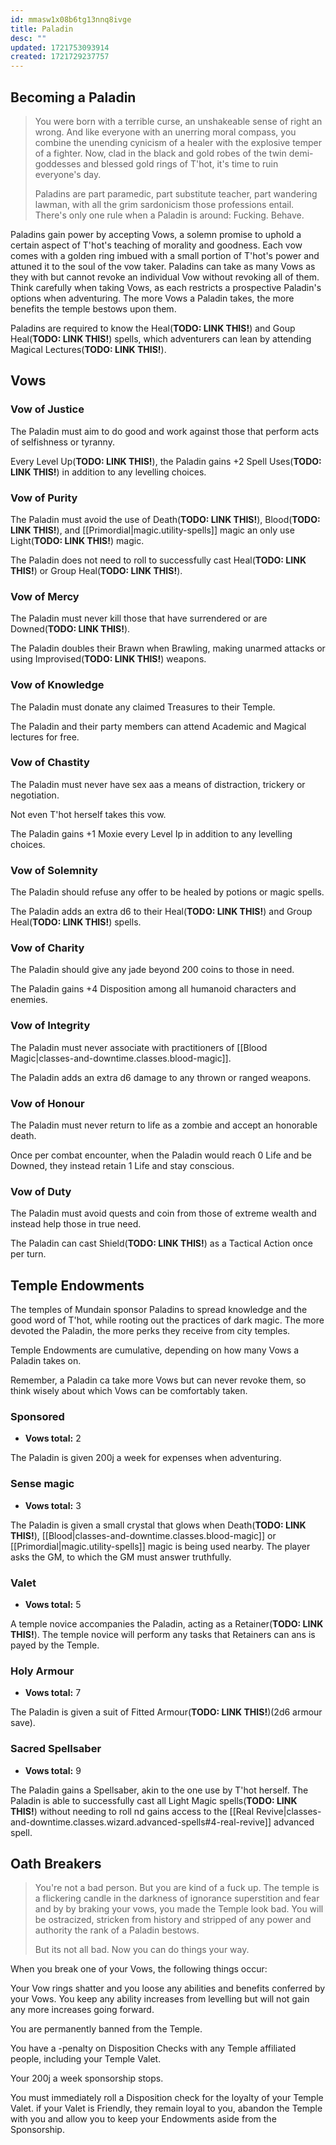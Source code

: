 ```yaml
---
id: mmasw1x08b6tg13nnq8ivge
title: Paladin
desc: ""
updated: 1721753093914
created: 1721729237757
---
```


## Becoming a Paladin

> You were born with a terrible curse, an unshakeable sense of right an wrong. And like everyone with an unerring moral compass, you combine the unending cynicism of a healer with the explosive temper of a fighter. Now, clad in the black and gold robes of the twin demi-goddesses and blessed gold rings of T'hot, it's time to ruin everyone's day.
>
> Paladins are part paramedic, part substitute teacher, part wandering lawman, with all the grim sardonicism those professions entail. There's only one rule when a Paladin is around: Fucking. Behave.

Paladins gain power by accepting Vows, a solemn promise to uphold a certain aspect of T'hot's teaching of morality and goodness. Each vow comes with a golden ring imbued with a small portion of T'hot's power and attuned it to the soul of the vow taker. Paladins can take as many Vows as they with but cannot revoke an individual Vow without revoking all of them. Think carefully when taking Vows, as each restricts a prospective Paladin's options when adventuring. The more Vows a Paladin takes, the more benefits the temple bestows upon them.

Paladins are required to know the Heal(**TODO: LINK THIS!**) and Goup Heal(**TODO: LINK THIS!**) spells, which adventurers can lean by attending Magical Lectures(**TODO: LINK THIS!**).

## Vows

### Vow of Justice

The Paladin must aim to do good and work against those that perform acts of selfishness or tyranny.

Every Level Up(**TODO: LINK THIS!**), the Paladin gains +2 Spell Uses(**TODO: LINK THIS!**) in addition to any levelling choices.

### Vow of Purity

The Paladin must avoid the use of Death(**TODO: LINK THIS!**), Blood(**TODO: LINK THIS!**), and [[Primordial|magic.utility-spells]] magic an only use Light(**TODO: LINK THIS!**) magic.

The Paladin does not need to roll to successfully cast Heal(**TODO: LINK THIS!**) or Group Heal(**TODO: LINK THIS!**).

### Vow of Mercy

The Paladin must never kill those that have surrendered or are Downed(**TODO: LINK THIS!**).

The Paladin doubles their Brawn when Brawling, making unarmed attacks or using Improvised(**TODO: LINK THIS!**) weapons.

### Vow of Knowledge

The Paladin must donate any claimed Treasures to their Temple.

The Paladin and their party members can attend Academic and Magical lectures for free.

### Vow of Chastity

The Paladin must never have sex aas a means of distraction, trickery or negotiation.

Not even T'hot herself takes this vow.

The Paladin gains +1 Moxie every Level Ip in addition to any levelling choices.

### Vow of Solemnity

The Paladin should refuse any offer to be healed by potions or magic spells.

The Paladin adds an extra d6 to their Heal(**TODO: LINK THIS!**) and Group Heal(**TODO: LINK THIS!**) spells.

### Vow of Charity

The Paladin should give any jade beyond 200 coins to those in need.

The Paladin gains +4 Disposition among all humanoid characters and enemies.

### Vow of Integrity

The Paladin must never associate with practitioners of [[Blood Magic|classes-and-downtime.classes.blood-magic]].

The Paladin adds an extra d6 damage to any thrown or ranged weapons.

### Vow of Honour

The Paladin must never return to life as a zombie and accept an honorable death.

Once per combat encounter, when the Paladin would reach 0 Life and be Downed, they instead retain 1 Life and stay conscious.

### Vow of Duty

The Paladin must avoid quests and coin from those of extreme wealth and instead help those in true need.

The Paladin can cast Shield(**TODO: LINK THIS!**) as a Tactical Action once per turn.

## Temple Endowments

The temples of Mundain sponsor Paladins to spread knowledge and the good word of T'hot, while rooting out the practices of dark magic. The more devoted the Paladin, the more perks they receive from city temples.

Temple Endowments are cumulative, depending on how many Vows a Paladin takes on.

Remember, a Paladin ca take more Vows but can never revoke them, so think wisely about which Vows can be comfortably taken.

### Sponsored

- **Vows total:** 2

The Paladin is given 200j a week for expenses when adventuring.

### Sense magic

- **Vows total:** 3

The Paladin is given a small crystal that glows when Death(**TODO: LINK THIS!**), [[Blood|classes-and-downtime.classes.blood-magic]] or [[Primordial|magic.utility-spells]] magic is being used nearby. The player asks the GM, to which the GM must answer truthfully.

### Valet

- **Vows total:** 5

A temple novice accompanies the Paladin, acting as a Retainer(**TODO: LINK THIS!**). The temple novice will perform any tasks that Retainers can ans is payed by the Temple.

### Holy Armour

- **Vows total:** 7

The Paladin is given a suit of Fitted Armour(**TODO: LINK THIS!**)(2d6 armour save).

### Sacred Spellsaber

- **Vows total:** 9

The Paladin gains a Spellsaber, akin to the one use by T'hot herself. The Paladin is able to successfully cast all Light Magic spells(**TODO: LINK THIS!**) without needing to roll nd gains access to the [[Real Revive|classes-and-downtime.classes.wizard.advanced-spells#4-real-revive]] advanced spell.

## Oath Breakers

> You're not a bad person. But you are kind of a fuck up. The temple is a flickering candle in the darkness of ignorance superstition and fear and by by braking your vows, you made the Temple look bad. You will be ostracized, stricken from history and stripped of any power and authority the rank of a Paladin bestows.
>
> But its not all bad. Now you can do things your way.

When you break one of your Vows, the following things occur:

Your Vow rings shatter and you loose any abilities and benefits conferred by your Vows. You keep any ability increases from levelling but will not gain any more increases going forward.

You are permanently banned from the Temple.

You have a -penalty on Disposition Checks with any Temple affiliated people, including your Temple Valet.

Your 200j a week sponsorship stops.

You must immediately roll a Disposition check for the loyalty of your Temple Valet. if your Valet is Friendly, they remain loyal to you, abandon the Temple with you and allow you to keep your Endowments aside from the Sponsorship.
